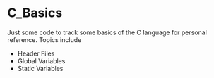 # C_Basics

Just some code to track some basics of the C language for personal reference. Topics include

- Header Files
- Global Variables
- Static Variables
